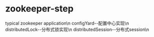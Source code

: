 # zookeeper-step
typical zookeeper application\n
configYard--配置中心实现\n
distributedLock--分布式锁实现\n
distributedSession--分布式session\n
